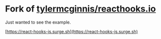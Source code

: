# Fork of [tylermcginnis/reacthooks.io](https://github.com/tylermcginnis/reacthooks.io)

Just wanted to see the example.

[https://react-hooks-js.surge.sh](https://react-hooks-js.surge.sh)